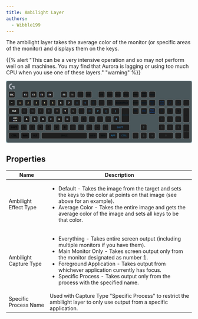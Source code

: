 ```yaml
---
title: Ambilight Layer
authors:
  - Wibble199
---
```


The ambilight layer takes the average color of the monitor (or specific areas of the monitor) and displays them on the keys.

{{% alert "This can be a very intensive operation and so may not perform well on all machines. You may find that Aurora is lagging or using too much CPU when you use one of these layers." "warning" %}}

![Ambilight Layer in use on a dual-monitor setup with a white background on one and blue on the other](img/docs/layer-ambilight.png)

## Properties

<table>
  <thead>
    <tr>
      <th>Name</th>
      <th>Description</th>
    </tr>
  </thead>
  <tbody>
    <tr>
      <td>Ambilight Effect Type</td>
      <td><ul>
        <li>Default - Takes the image from the target and sets the keys to the color at points on that image (see above for an example).</li>
        <li>Average Color - Takes the entire image and gets the average color of the image and sets all keys to be that color.</li>
      </ul></td>
    </tr>
    <tr>
      <td>Ambilight Capture Type</td>
      <td><ul>
        <li>Everything - Takes entire screen output (including multiple monitors if you have them).</li>
        <li>Main Monitor Only - Takes screen output only from the monitor designated as number 1.</li>
        <li>Foreground Application - Takes output from whichever application currently has focus.</li>
        <li>Specific Process - Takes output only from the process with the specified name.</li>
      </ul></td>
    </tr>
    <tr>
      <td>Specific Process Name</td>
      <td>Used with Capture Type "Specific Process" to restrict the ambilight layer to only use output from a specific application.</td>
    </tr>
  </tbody>
</table>
